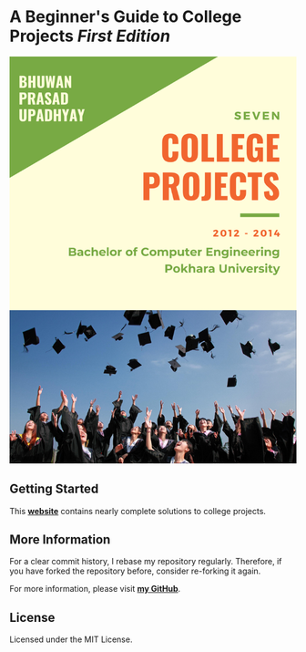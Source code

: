 # A Beginner's Guide to **College Projects** _First Edition_

![College Projects](assets/cover.png)

## Getting Started

This **[website](https://bhuwanupadhyay.github.io/college-projects/)** contains nearly complete solutions to college projects.

## More Information

For a clear commit history, I rebase my repository regularly. Therefore, if you have forked the repository before, consider re-forking it again.

For more information, please visit [**my GitHub**](https://github.com/BhuwanUpadhyay).

## License

Licensed under the MIT License.